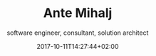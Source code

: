 ---
title: Ante Mihalj
date: 2017-10-11T14:27:44+02:00
draft: false
meta:
  title: Ante Mihalj - team member at WeBringApps
  keywords: senior developer, software architect, team lead, freelancer
  description: Ante Mihalj is the most experienced team member of WeBringApps team. With more than 15 year experience he covered a large field in technology and project experience
h1: Ante Mihalj - CV
subtitle: software engineer, consultant, solution architect
tags: blank
social:
  twitter: https://twitter.com/ante_mihalj
  facebook: https://www.facebook.com/ante.mihalj.94
  linkedin: https://www.linkedin.com/in/ante-mihalj-a3558050/
  github: https://github.com/amihalj

headings:
  personal: Personal information
  education: Education
  hobbies: Hobbies

personal: 
  name: Ante Mihalj
  title: Engineer of telecommunications and electronics
  dob: Feb 18th 1981
  responsive_image:
    alt: Ante Mihalj
    image_xs: /img/ante-s.png
    image_l: /img/ante-m.png
  intro: >-
    Hi, my name is Ante, I am a software engineer with 15-year experience in various technologies. I value hard work, team spirit and search for knowledge. I have made a full circle from "Hello worlds", implementing banking core systems, playing lead dev roles in few startups (both back and front end) to client consultancy and team education. 
    
  content: >-
    I have started with __software development__ during my college, working with __Java__ and __.NET__ desktop frameworks. Java was still young, so was C#. Everything was Object Oriented except when I had to work with Javascript. At that time it was really Vanilla. Learning new programming languages and self-improvement were my daily basis.


    After my graduation I headed into banking IT industry, learning enterprise-level skills and technologies - IBM, Java enterprise, Websphere etc. Worked mostly with Java, seen transitions from __Java EJB__ 2 to 3. I learned a lot about that world, enterprise software and banking in general. But after few years I just couldn't keep myself out of that dynamic IT world that was outside tall banking walls. Already I have started working on side web projects with some of my college buddies, __building websites and integrating CMS__. Working with front-end and design was a countermeasure for all that banking strict world and gave me a way to express my __design skills__.


    I decided to leave banking world and try out new startup world.I have had few startup projects behind me, worked on them as the lead dev or a consultant. Most of them were __Microsoft technology__ based - building APIs on __Microsoft MVC or WebAPI__, using __Microsoft SQLServer__ in the background and building __Single Page App__ in frontend with __jQuery or Angular__. One of them had a real success, you may see what it is about [Repsly](http://www.repsly.com) or Budgeteer. The other startup  was in satellite industry, I worked on a SPA that is dashboard for ground station control center (Angular, NodeJS, Java)



    Also I spent few years doing __consultancy and development for Salesforce.com__ development based company in the UK. Salesforce.com is the __biggest cloud-based CRM platform__ and client company delivers packages and products built on that platform. Along with consulting I have worked days and nights with a dev team to deliver cloud-based e-commerce API system hosted on __Heroku__ that integrates with Salesforce and supports scalability. If you have ever worked with Salesforce, then you know what I am talking about. Salesforce limitations are one hard place between you and that rock that keeps bashing your projects.


    Currently, I am working with a partner company [Zeraxo](http://www.zeraxo.com) as a __Principal technical consultant__, leading and educating a team of developers or working as a software architect/consultant on projects. The team provides various development services and you can contact us if you need a __team of highly qualified software engineers__

work_experience:
- employer: We Bring Apps
  link: http://www.webringapps.com
  period: Jan 2018 - present
  occupation: Founder, Technical consultant, Software architect
  responsibilities:  Enforcing best practices in software development, team leader, technical consultant, senior developer, freelancer
  projects:
  - name: EDHP
    anchor: edhp
- employer: Zeraxo
  link: http://www.zeraxo.com
  period: Jan 2016 - Jan 2018
  occupation: Principal technical consultant
  responsibilities:  Enforcing best practices in software development. Product development advisement
  projects:
  - name: Winq
    anchor: winq
  - name: Budgeteer
    anchor: budgeteer
- employer: Cloudsense
  link: http://www.cloudsense.com
  period: Jan 2015 - Jan 2017
  occupation: Principal consultant, senior developer
  responsibilities:  Salesforce product and technology consultancy, Heroku cloud computing and development, product development. Lead developer on cloud computing service that integrates Salesforce (as a CRM andService cloud) and CMS (as a web shop and B2C channel)
  projects:
  - name: Basket as a Service
    anchor: elastic-api
- employer: Amphinicy Technologies
  link: http://www.amphinicy.com
  period: Nov 2013 - Jan 2015
  occupation: Senior software engineer, UX expert
  responsibilities:  Front end development, visual web design, UX (user) interaction design
  projects:
  - name: Monica
    anchor: monica
  - name: EDRS
    anchor: edrs
- employer: Repsly.com
  link: https://www.repsly.com
  period: June 2010 - Nov 2013
  occupation: Software engineer, Web lead manager
  responsibilities: Saas product development, front-enc & backend, integrations and 
  projects:
  - name: Repsly
    anchor: repsly
  - name: VIP “Sales surveillance“
  - name: VIP “Working time surveillance”
- employer: Raiffeisenbank Austria 
  link: https://www.rba.hr/
  period: June 2006 - June 2010
  occupation: Senior software developer
  responsibilities: Bank core system development, integrations with bank sub-systems and modules, use case analysis, communication protocol design and implementation, scheduled calculations and system optimization
  projects:
  - name: Sirius RBA core
  - name: MQ router
- employer: Freelancer
  period: June 2005 - June 2006
  occupation: Freelancer
  responsibilities:  Web and desktop development
- employer: Combis
  link: http://www.combis.hr
  period: Oct 2004 - June 2005
  occupation: Junior software engineer
  responsibilities: IT internship
  projects:
  - name: NPC Collections

projects:
- name: EDHP
  anchor: edhp
  desc: EDHP is AWS serverless lambda based integration API build on Amazon services and integrated with Azure. It is an integration API because it handles several systems and allows interaction and data sharing between them
  tags:
  - Amazon web services
  - AWS Cloud Formation
  - AWS lambda function
  - AWS EC2
  - AWS API Gateway
  - AWS Cognito
  - Azure
  - NodeJS
  - Postgres
  - Mocha
  - OAuth
  - JWT
  - Docker
  - crypto

- name: Basket as a Service
  anchor: elastic-api
  desc: BaaS (Basket as a Service) is cloud based e-commerce system designed as a highly-available micro-service that integrates CMS webshop and Salesforce CRM. Project includes Salesforce component development, Heroku cloud development(NodeJS) and CMS (Drupal) integration
  tags:
  - Salesforce.com
  - Salesforce Apex
  - NodeJS
  - Heroku
  - Postgres
  - Mongo
  - Gulp
  - Grunt
  - Mocha
  - OAuth
  - JWT
  - Docker
  - crypto

- name: Repsly
  anchor: repsly
  desc: Repsly is a service for surveillance and coordination of mobile teams, merchandisers and field workers that spend their work hours outside office. System is made of core system, web application for back office users, mobile applications for field workers, API and integration modules for 3rd party ERP systems and billing system.
  tags:
  - .NET
  - Java
  - MSSQLServer
  - jQuery
  - HTML5
  - CSS3
  - Javascript
  

- name: VIP Sales surveillance
  desc: Lightweight Repsly version as stand-alone cloud application integrated with VIP telecom cloud services.
  tags:
  - .NET
  - Java
  - MSSQLServer
  - jQuery
  - HTML5
  - CSS3
  - Javascript

- name: VIP Working time surveillancesly
  desc: Service for working time surveillance according to laws of Republic of Croatia.
  tags:
  - .NET
  - Java
  - MSSQLServer
  - jQuery
  - HTML5
  - CSS3
  - Javascript

- name: Monica
  anchor: monica
  desc: Web based monitoring and controlling app for satellite ground stations. My main focus was UI development (SPA) and UX guidelines
  tags:
  - Angular
  - D3
  - jQuery
  - SVG
  - HTML5
  - CSS
  - NodeJS
  - Gulp
  - Grunt
  - Mocha

- name: Sirius RBA
  anchor: monica
  desc: RBA core banking system
  tags:
  - Java
  - DB2
  - JMS
  - WebSphere
  - MQ
  - SOAP
  - XML

- name: Budgeteer
  anchor: budgeteer
  desc: Budgeteer is a complete online solution for digital marketing budget management.
  tags:
  - .NET
  - HTML5
  - CSS3
  - SASS
  - Gulp

- name: NPC Collections
  desc: Bank collection system (ZABA and RBA banks in Croatia)
  tags:
  - Java
  - HTML5
  - CSS3
  - Javascript
  - Eclipse

education:
- title: Software engineer
  organization: University of Zagreb, Faculty of Electrical Engineering and Computing, Department of Telecommunication (Croatia)
  years: 1999- 2004
  degree: Engineer of telecommunications and electronics
  level: M. Sc.

- title: High-school graduate
  organization: Mathematical gymnasium in Zagreb, Croatia (MIOC)
  years: 1995- 1999
  degree: High school


skills:
- title: Server side technologies
  points:
  - __Microsoft__ - Server, ASP.NET, Webforms, MVC, WebApi, ASP.NET Core
  - __Java__ - Java EE, Java Beans, Spring Framework, ...
  - __NodeJS__ - ExpressJS, Restify, AWS SDK, ...
  - __Linux__ - AWS EC2, usual operations

- title: Cloud and related technologies
  points:
  - __AWS__ - S3, API Gateway, CloudFormation, Lambda functions, Cognito, CloudWatch, SNS, SQS ...
  - __Heroku__ - deployed several apps (personal and commercial) on that platform
  - __Containers__ - Docker, Dokku, Kubernetes, ...
  - __Cloud web services__ - Redis, Memcache, AQMP, ...

- title: Front end technologies
  points:
  - __General__ - HTML5, CSS3, SCSS, SASS
  - __Javascript__ - VanillaJS, jQuery, Angular
  - __Tools__ - grunt, gulp, webpack

- title: Databases
  points:
  - __Microsoft__
  - __IBM DB2__
  - __Amazon DynamoDB__
  - __Oracle__ 
  - __MySQL__
  - __PostgreSQL__
  - __MongoDB__

- title: Content managment systems
  points:
  - __Umbraco CMS__ - created a dozen of umbraco backed-up websites
  - __KeystoneJS__ - NodeJS based CMS
  - __Hugo__ - static website generator
  - __Netlify CMS__ - static website CMS and host

- title: CRM
  points:
  - __Salesforce.com__ - development, integration, testing
  - __ZohoCRM__ - personal use

- title: Other
  points:
  - __Design__ - UX, paper prototyping, AB testing
  - __Versioning systems__ - git, mercurial, svn
  - __Hosting__ - Heroku, AWS, Azure, .NET, Netlify 
---